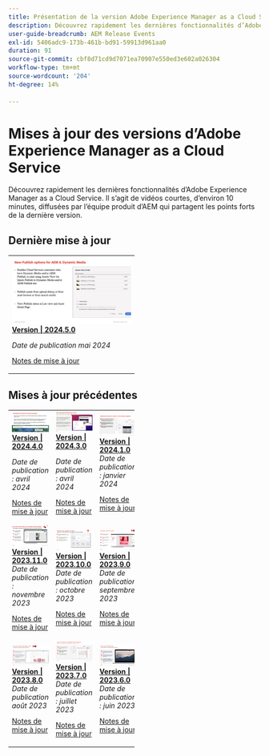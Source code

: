 ```yaml
---
title: Présentation de la version Adobe Experience Manager as a Cloud Service
description: Découvrez rapidement les dernières fonctionnalités d’Adobe Experience Manager as a Cloud Service
user-guide-breadcrumb: AEM Release Events
exl-id: 5406adc9-173b-461b-bd91-59913d961aa0
duration: 91
source-git-commit: cbf8d71cd9d7071ea70907e550ed3e602a026304
workflow-type: tm+mt
source-wordcount: '204'
ht-degree: 14%

---
```


# Mises à jour des versions d’Adobe Experience Manager as a Cloud Service

Découvrez rapidement les dernières fonctionnalités d’Adobe Experience Manager as a Cloud Service. Il s’agit de vidéos courtes, d’environ 10 minutes, diffusées par l’équipe produit d’AEM qui partagent les points forts de la dernière version.

## Dernière mise à jour

<table style="max-width: 50%;">
  <tr>
    <td>
      <a href="2024/2024-5-0.md">
        <img alt="Version 2024.5.0" src="2024/assets/2024-5-0-thumb.png" />
      </a>
      <div>
        <a href="2024/2024-5-0.md">
          <strong>Version | 2024.5.0</strong>
        </a>
      </div>
      <p><em>Date de publication mai 2024 </em></p>
      <p>
        <a href="https://experienceleague.adobe.com/docs/experience-manager-cloud-service/content/release-notes/release-notes/release-notes-current.html?lang=fr">Notes de mise à jour</a>
      </p>
    </td>
  </tr>  
</table>

## Mises à jour précédentes

<table style="max-width: 50%;">
  <tr>
    <td>
      <a href="2024/2024-4-0.md">
        <img alt="Version 2024.4.0" src="2024/assets/2024-4-0-thumb.png" />
      </a>
      <div>
        <a href="2024/2024-4-0.md">
          <strong>Version | 2024.4.0</strong>
        </a>
      </div>
      <p><em>Date de publication : avril 2024 </em></p>
      <p>
        <a href="https://experienceleague.adobe.com/docs/experience-manager-cloud-service/content/release-notes/release-notes/release-notes-current.html?lang=fr">Notes de mise à jour</a>
      </p>
    </td>
    <td>
      <a href="2024/2024-3-0.md">
        <img alt="Version 2024.3.0" src="2024/assets/2024-3-0-thumb.png" />
      </a>
      <div>
        <a href="2024/2024-3-0.md">
          <strong>Version | 2024.3.0</strong>
        </a>
      </div>
      <p><em>Date de publication : avril 2024 </em></p>
      <p>
        <a href="https://experienceleague.adobe.com/docs/experience-manager-cloud-service/content/release-notes/release-notes/release-notes-current.html?lang=fr">Notes de mise à jour</a>
      </p>
    </td>
    <td>
      <a href="2024/2024-1-0.md">
        <img alt="Version 2024.1.0" src="2024/assets/2024-1-0-thumb.png" />
      </a>
      <div>
        <a href="2024/2024-1-0.md">
          <strong>Version | 2024.1.0</strong>
          <br/>
        </a>
          <em>Date de publication : janvier 2024 </em>
      </div>
      <p>
        <a href="https://experienceleague.adobe.com/docs/experience-manager-cloud-service/content/release-notes/release-notes/release-notes-current.html?lang=fr">Notes de mise à jour</a>
      <p>
    </td>
  </tr>
  <tr>
    <td>
      <a href="2023/2023-11-0.md">
        <img alt="Version 2023.11.0" src="2023/assets/2023-11-0-thumb.png" />
      </a>
      <div>
        <a href="2023/2023-11-0.md">
          <strong>Version | 2023.11.0</strong>
          <br/>
        </a>
          <em>Date de publication : novembre 2023 </em>
      </div>
      <p>
        <a href="https://experienceleague.adobe.com/docs/experience-manager-cloud-service/content/release-notes/release-notes/release-notes-current.html?lang=fr">Notes de mise à jour</a>
      <p>
    </td>
    <td>
      <a href="2023/2023-10-0.md">
        <img alt="Version 2023.10.0" src="2023/assets/2023-10-0-thumb.png" />
      </a>
      <div>
        <a href="2023/2023-10-0.md">
          <strong>Version | 2023.10.0</strong>
          <br/>
        </a>
          <em>Date de publication : octobre 2023 </em>
      </div>
      <p>
        <a href="https://experienceleague.adobe.com/docs/experience-manager-cloud-service/content/release-notes/release-notes/release-notes-current.html?lang=fr">Notes de mise à jour</a>
      <p>
    </td>
    <td>
      <a href="2023/2023-9-0.md">
        <img alt="Version 2023.9.0" src="2023/assets/2023-9-0-thumb.png" />
      </a>
      <div>
        <a href="2023/2023-9-0.md">
          <strong>Version | 2023.9.0</strong>
          <br/>
        </a>
          <em>Date de publication septembre 2023 </em>
      </div>
      <p>
        <a href="https://experienceleague.adobe.com/docs/experience-manager-cloud-service/content/release-notes/release-notes/release-notes-current.html?lang=fr">Notes de mise à jour</a>
      <p>
    </td>
  </tr>
  <tr>    
    <td>
      <a href="2023/2023-8-0.md">
        <img alt="Version 2023.8.0" src="2023/assets/2023-8-0-thumb.png" />
      </a>
      <div>
        <a href="2023/2023-8-0.md">
          <strong>Version | 2023.8.0</strong>
          <br/>
        </a>
          <em>Date de publication août 2023 </em>
      </div>
      <p>
        <a href="https://experienceleague.adobe.com/docs/experience-manager-cloud-service/content/release-notes/release-notes/release-notes-current.html?lang=fr">Notes de mise à jour</a>
      <p>
    </td>
    <td>
      <a href="2023/2023-7-0.md">
        <img alt="Version 2023.7.0" src="2023/assets/2023-7-0-thumb.png" />
      </a>
      <div>
        <a href="2023/2023-7-0.md">
          <strong>Version | 2023.7.0</strong>
          <br/>
        </a>
          <em>Date de publication : juillet 2023 </em>
      </div>
      <p>
        <a href="https://experienceleague.adobe.com/docs/experience-manager-cloud-service/content/release-notes/release-notes/release-notes-current.html?lang=fr">Notes de mise à jour</a>
      <p>
    </td>
    <td>
      <a href="2023/2023-6-0.md">
        <img alt="Version 2023.6.0" src="2023/assets/2023-6-0-thumb.png" />
      </a>
      <div>
        <a href="2023/2023-6-0.md">
          <strong>Version | 2023.6.0</strong>
          <br/>
        </a>
          <em>Date de publication : juin 2023 </em>
      </div>
      <p>
        <a href="https://experienceleague.adobe.com/docs/experience-manager-cloud-service/content/release-notes/release-notes/release-notes-current.html?lang=fr">Notes de mise à jour</a>
      <p>
    </td>
  </tr>
</table>
